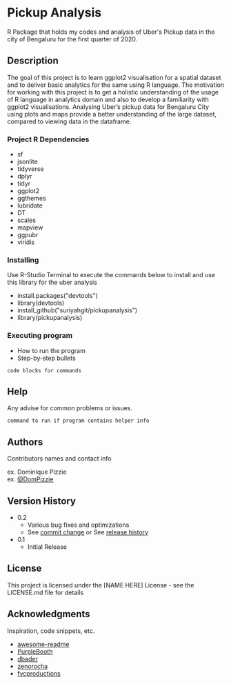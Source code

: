 # Pickup Analysis

R Package that holds my codes and analysis of Uber's Pickup data in the city of Bengaluru for the first quarter of 2020.

## Description

The goal of this project is to learn ggplot2 visualisation for a spatial dataset and to deliver basic analytics for the same using R language. The motivation for working with this project is to get a holistic understanding of the usage of R language in analytics domain and also to develop a familiarity with ggplot2 visualisations. Analysing Uber’s pickup data for Bengaluru City using plots and maps provide a better understanding of the large dataset, compared to viewing data in the dataframe.

### Project R Dependencies

* sf
* jsonlite
* tidyverse
* dplyr
* tidyr
* ggplot2
* ggthemes
* lubridate
* DT
* scales
* mapview
* ggpubr
* viridis

### Installing

Use R-Studio Terminal to execute the commands below to install and use this library for the uber analysis

* install.packages("devtools")
* library(devtools)
* install_github("suriyahgit/pickupanalysis")
* library(pickupanalysis)

### Executing program

* How to run the program
* Step-by-step bullets
```
code blocks for commands
```

## Help

Any advise for common problems or issues.
```
command to run if program contains helper info
```

## Authors

Contributors names and contact info

ex. Dominique Pizzie  
ex. [@DomPizzie](https://twitter.com/dompizzie)

## Version History

* 0.2
    * Various bug fixes and optimizations
    * See [commit change]() or See [release history]()
* 0.1
    * Initial Release

## License

This project is licensed under the [NAME HERE] License - see the LICENSE.md file for details

## Acknowledgments

Inspiration, code snippets, etc.
* [awesome-readme](https://github.com/matiassingers/awesome-readme)
* [PurpleBooth](https://gist.github.com/PurpleBooth/109311bb0361f32d87a2)
* [dbader](https://github.com/dbader/readme-template)
* [zenorocha](https://gist.github.com/zenorocha/4526327)
* [fvcproductions](https://gist.github.com/fvcproductions/1bfc2d4aecb01a834b46)
